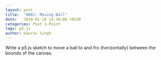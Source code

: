 ```yaml
---
layout: post
title:  "0001: Moving Ball"
date:   2018-01-10 14:30:08 +0530
categories: Pset 1-Point
tags: p5.js
author: Gaurav Singh
---
```

Write a p5.js sketch to move a ball to and fro (horizontally) between the bounds of the canvas.
